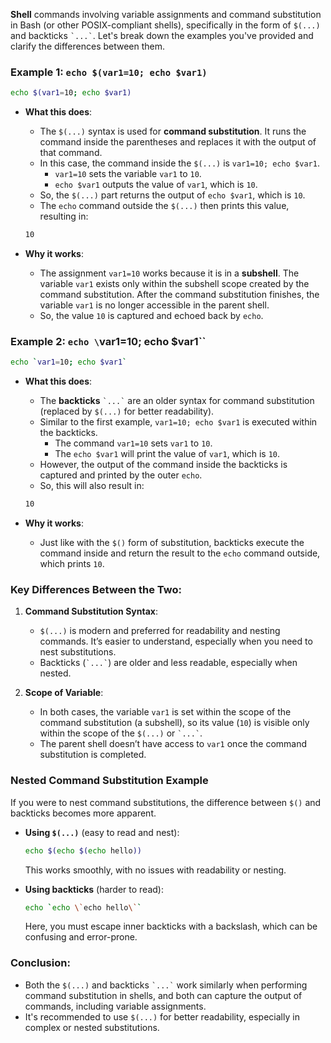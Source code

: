 **Shell** commands involving variable assignments and command substitution in Bash (or other POSIX-compliant shells), specifically in the form of `$(...)` and backticks `` `...` ``. Let's break down the examples you've provided and clarify the differences between them.

### Example 1: `echo $(var1=10; echo $var1)`

```bash
echo $(var1=10; echo $var1)
```

- **What this does**:
  - The `$(...)` syntax is used for **command substitution**. It runs the command inside the parentheses and replaces it with the output of that command.
  - In this case, the command inside the `$(...)` is `var1=10; echo $var1`.
    - `var1=10` sets the variable `var1` to `10`.
    - `echo $var1` outputs the value of `var1`, which is `10`.
  - So, the `$(...)` part returns the output of `echo $var1`, which is `10`.
  - The `echo` command outside the `$(...)` then prints this value, resulting in:

  ```bash
  10
  ```

- **Why it works**:
  - The assignment `var1=10` works because it is in a **subshell**. The variable `var1` exists only within the subshell scope created by the command substitution. After the command substitution finishes, the variable `var1` is no longer accessible in the parent shell.
  - So, the value `10` is captured and echoed back by `echo`.

### Example 2: `echo \`var1=10; echo $var1\``

```bash
echo `var1=10; echo $var1`
```

- **What this does**:
  - The **backticks** `` `...` `` are an older syntax for command substitution (replaced by `$(...)` for better readability).
  - Similar to the first example, `var1=10; echo $var1` is executed within the backticks.
    - The command `var1=10` sets `var1` to `10`.
    - The `echo $var1` will print the value of `var1`, which is `10`.
  - However, the output of the command inside the backticks is captured and printed by the outer `echo`.
  - So, this will also result in:

  ```bash
  10
  ```

- **Why it works**:
  - Just like with the `$()` form of substitution, backticks execute the command inside and return the result to the `echo` command outside, which prints `10`.

### Key Differences Between the Two:
1. **Command Substitution Syntax**:
   - `$(...)` is modern and preferred for readability and nesting commands. It’s easier to understand, especially when you need to nest substitutions.
   - Backticks (`` `...` ``) are older and less readable, especially when nested.

2. **Scope of Variable**:
   - In both cases, the variable `var1` is set within the scope of the command substitution (a subshell), so its value (`10`) is visible only within the scope of the `$(...)` or `` `...` ``.
   - The parent shell doesn’t have access to `var1` once the command substitution is completed.

### Nested Command Substitution Example

If you were to nest command substitutions, the difference between `$()` and backticks becomes more apparent.

- **Using `$(...)`** (easy to read and nest):

  ```bash
  echo $(echo $(echo hello))
  ```

  This works smoothly, with no issues with readability or nesting.

- **Using backticks** (harder to read):

  ```bash
  echo `echo \`echo hello\``
  ```

  Here, you must escape inner backticks with a backslash, which can be confusing and error-prone.

### Conclusion:

- Both the `$(...)` and backticks `` `...` `` work similarly when performing command substitution in shells, and both can capture the output of commands, including variable assignments.
- It's recommended to use `$(...)` for better readability, especially in complex or nested substitutions.
